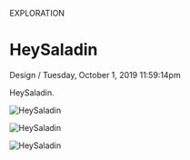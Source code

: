 <p class="type">EXPLORATION</p>

# HeySaladin

<p class="meta">Design  /  Tuesday, October 1, 2019 11:59:14pm</p>

HeySaladin.

![HeySaladin](https://farooq-agent.web.app/assets/images/works/details/199-heysaladin/saladin-sketch.jpg)

![HeySaladin](https://farooq-agent.web.app/assets/images/works/details/199-heysaladin/saladin-bw.jpg)

![HeySaladin](https://farooq-agent.web.app/assets/images/works/large/heysaladin.jpg)
